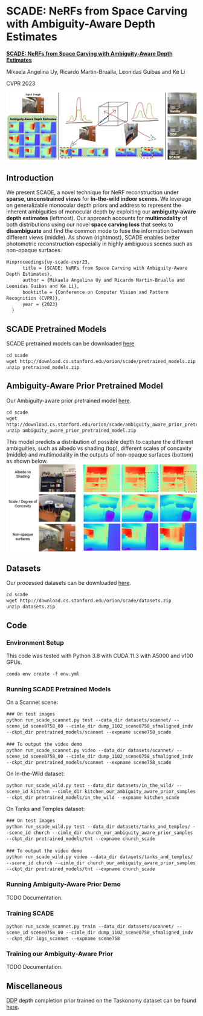 # SCADE: NeRFs from Space Carving with Ambiguity-Aware Depth Estimates 
**[SCADE: NeRFs from Space Carving with Ambiguity-Aware Depth Estimates](https://scade-spacecarving-nerfs.github.io)** 

Mikaela Angelina Uy, Ricardo Martin-Brualla, Leonidas Guibas and Ke Li

CVPR 2023


![pic-network](scade_teaser_corrected.png)

## Introduction
We present SCADE, a novel technique for NeRF reconstruction under **sparse, unconstrained views** for **in-the-wild indoor scenes**. We leverage on generalizable monocular depth priors and address to represent the inherent ambiguities of monocular depth by exploiting our **ambiguity-aware depth estimates** (leftmost). Our approach accounts for **multimodality** of both distributions using our novel **space carving loss** that seeks to **disambiguate** and find the common mode to fuse the information between different views (middle). As shown (rightmost), SCADE enables better photometric reconstruction especially in highly ambiguous scenes such as non-opaque surfaces.

```
@inproceedings{uy-scade-cvpr23,
      title = {SCADE: NeRFs from Space Carving with Ambiguity-Aware Depth Estimates},
      author = {Mikaela Angelina Uy and Ricardo Martin-Brualla and Leonidas Guibas and Ke Li},
      booktitle = {Conference on Computer Vision and Pattern Recognition (CVPR)},
      year = {2023}
  }
```

## SCADE Pretrained Models
SCADE pretrained models can be downloaded [here](http://download.cs.stanford.edu/orion/scade/pretrained_models.zip).
```
cd scade
wget http://download.cs.stanford.edu/orion/scade/pretrained_models.zip
unzip pretrained_models.zip
```

## Ambiguity-Aware Prior Pretrained Model
Our Ambiguity-aware prior pretrained model [here](http://download.cs.stanford.edu/orion/scade/ambiguity_aware_prior_pretrained_model.zip).
```
cd scade
wget http://download.cs.stanford.edu/orion/scade/ambiguity_aware_prior_pretrained_model.zip
unzip ambiguity_aware_prior_pretrained_model.zip
```

This model predicts a distribution of possible depth to capture the different ambiguities, such as albedo vs shading (top), different scales of concavity (middle) and multimodality in the outputs of non-opaque surfaces (bottom) as shown below.
![pic-network](ambiguity_aware_prior_estimates.png)

## Datasets
Our processed datasets can be downloaded [here](http://download.cs.stanford.edu/orion/scade/datasets.zip).
```
cd scade
wget http://download.cs.stanford.edu/orion/scade/datasets.zip
unzip datasets.zip
```

## Code

### Environment Setup
This code was tested with Python 3.8 with CUDA 11.3 with A5000 and v100 GPUs.
```
conda env create -f env.yml
```
### Running SCADE Pretrained Models
On a Scannet scene:
```
### On test images
python run_scade_scannet.py test --data_dir datasets/scannet/ --scene_id scene0758_00 --cimle_dir dump_1102_scene0758_sfmaligned_indv --ckpt_dir pretrained_models/scannet --expname scene758_scade

### To output the video demo
python run_scade_scannet.py video --data_dir datasets/scannet/ --scene_id scene0758_00 --cimle_dir dump_1102_scene0758_sfmaligned_indv --ckpt_dir pretrained_models/scannet --expname scene758_scade
```
On In-the-Wild dataset:
```
python run_scade_wild.py test --data_dir datasets/in_the_wild/ --scene_id kitchen --cimle_dir kitchen_our_ambiguity_aware_prior_samples --ckpt_dir pretrained_models/in_the_wild --expname kitchen_scade
```
On Tanks and Temples dataset:
```
### On test images
python run_scade_wild.py test --data_dir datasets/tanks_and_temples/ --scene_id church --cimle_dir church_our_ambiguity_aware_prior_samples --ckpt_dir pretrained_models/tnt --expname church_scade

### To output the video demo
python run_scade_wild.py video --data_dir datasets/tanks_and_temples/ --scene_id church --cimle_dir church_our_ambiguity_aware_prior_samples --ckpt_dir pretrained_models/tnt --expname church_scade
```

### Running Ambiguity-Aware Prior Demo

TODO Documentation.

### Training SCADE
```
python run_scade_scannet.py train --data_dir datasets/scannet/ --scene_id scene0758_00 --cimle_dir dump_1102_scene0758_sfmaligned_indv --ckpt_dir logs_scannet --expname scene758
```

### Training our Ambiguity-Aware Prior
TODO Documentation.

## Miscellaneous
[DDP](https://github.com/barbararoessle/dense_depth_priors_nerf) depth completion prior trained on the Taskonomy dataset can be found [here](http://download.cs.stanford.edu/orion/scade/ddp_completion_taskonomy_prior.zip).
